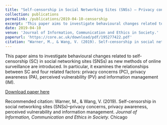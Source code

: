 ```yaml
---
title: "Self-censorship in Social Networking Sites (SNSs) – Privacy concerns, privacy awareness, perceived vulnerability and information management"
collection: publications
permalink: /publications/2019-04-10-censorship
excerpt: 'This paper aims to investigate behavioural changes related to self-censorship (SC) in social networking sites (SNSs) as new methods of online surveillance are introduced. In particular, it examines the relationships between SC and four related factors: privacy concerns (PC), privacy awareness (PA), perceived vulnerability (PV) and information management (IM).'
date: 2019-04-10
venue: 'Journal of Information, Communication and Ethics in Society.'
paperurl: 'https://core.ac.uk/download/pdf/195277422.pdf'
citation: "Warner, M., & Wang, V. (2019). Self-censorship in social networking sites (SNSs)–privacy concerns, privacy awareness, perceived vulnerability and information management. <i>Journal of Information, Communication and Ethics in Society. </i> Chicago"
---
```

 This paper aims to investigate behavioural changes related to self-censorship (SC) in social networking sites (SNSs) as new methods of online surveillance are introduced. In particular, it examines the relationships between SC and four related factors: privacy concerns (PC), privacy awareness (PA), perceived vulnerability (PV) and information management (IM).

[Download paper here](https://core.ac.uk/download/pdf/195277422.pdf)

Recommended citation: Warner, M., & Wang, V. (2019). Self-censorship in social networking sites (SNSs)–privacy concerns, privacy awareness, perceived vulnerability and information management. <i>Journal of Information, Communication and Ethics in Society. </i> Chicago